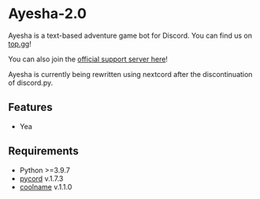 # Ayesha-2.0

Ayesha is a text-based adventure game bot for Discord. You can find us on [top.gg](https://top.gg/bot/767234703161294858)!

You can also join the [official support server here](https://discord.gg/FRTTARhN44)!


Ayesha is currently being rewritten using nextcord after the discontinuation of discord.py.

## Features
- Yea

## Requirements
- Python >=3.9.7
- [pycord](https://pypi.org/project/py-cord/) v.1.7.3
- [coolname](https://pypi.org/project/coolname/) v.1.1.0
